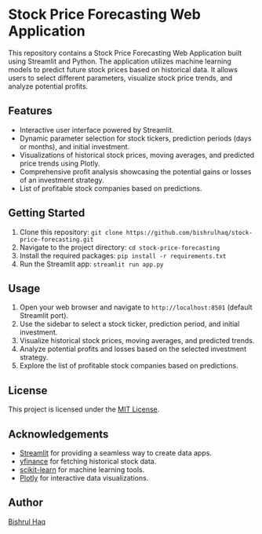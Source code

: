 # Stock Price Forecasting Web Application

This repository contains a Stock Price Forecasting Web Application built using Streamlit and Python. The application utilizes machine learning models to predict future stock prices based on historical data. It allows users to select different parameters, visualize stock price trends, and analyze potential profits.

## Features

- Interactive user interface powered by Streamlit.
- Dynamic parameter selection for stock tickers, prediction periods (days or months), and initial investment.
- Visualizations of historical stock prices, moving averages, and predicted price trends using Plotly.
- Comprehensive profit analysis showcasing the potential gains or losses of an investment strategy.
- List of profitable stock companies based on predictions.

## Getting Started

1. Clone this repository: `git clone https://github.com/bishrulhaq/stock-price-forecasting.git`
2. Navigate to the project directory: `cd stock-price-forecasting`
3. Install the required packages: `pip install -r requirements.txt`
4. Run the Streamlit app: `streamlit run app.py`

## Usage

1. Open your web browser and navigate to `http://localhost:8501` (default Streamlit port).
2. Use the sidebar to select a stock ticker, prediction period, and initial investment.
3. Visualize historical stock prices, moving averages, and predicted trends.
4. Analyze potential profits and losses based on the selected investment strategy.
5. Explore the list of profitable stock companies based on predictions.


## License

This project is licensed under the [MIT License](LICENSE).

## Acknowledgements

- [Streamlit](https://streamlit.io/) for providing a seamless way to create data apps.
- [yfinance](https://github.com/ranaroussi/yfinance) for fetching historical stock data.
- [scikit-learn](https://scikit-learn.org/) for machine learning tools.
- [Plotly](https://plotly.com/) for interactive data visualizations.

## Author

[Bishrul Haq](https://github.com/bishrulhaq)
